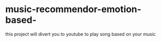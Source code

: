 # music-recommendor-emotion-based-
this project will divert you to youtube to play song based on your music
